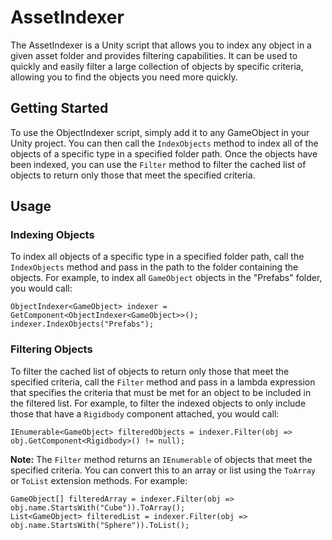 # AssetIndexer

The AssetIndexer is a Unity script that allows you to index any object in a given asset folder and provides filtering capabilities. It can be used to quickly and easily filter a large collection of objects by specific criteria, allowing you to find the objects you need more quickly.

## Getting Started

To use the ObjectIndexer script, simply add it to any GameObject in your Unity project. You can then call the `IndexObjects` method to index all of the objects of a specific type in a specified folder path. Once the objects have been indexed, you can use the `Filter` method to filter the cached list of objects to return only those that meet the specified criteria.

## Usage

### Indexing Objects

To index all objects of a specific type in a specified folder path, call the `IndexObjects` method and pass in the path to the folder containing the objects. For example, to index all `GameObject` objects in the "Prefabs" folder, you would call:

    ObjectIndexer<GameObject> indexer = GetComponent<ObjectIndexer<GameObject>>();
    indexer.IndexObjects("Prefabs");

### Filtering Objects

To filter the cached list of objects to return only those that meet the specified criteria, call the `Filter` method and pass in a lambda expression that specifies the criteria that must be met for an object to be included in the filtered list. For example, to filter the indexed objects to only include those that have a `Rigidbody` component attached, you would call:

    IEnumerable<GameObject> filteredObjects = indexer.Filter(obj => obj.GetComponent<Rigidbody>() != null);

**Note:** The `Filter` method returns an `IEnumerable` of objects that meet the specified criteria. You can convert this to an array or list using the `ToArray` or `ToList` extension methods. For example:

    GameObject[] filteredArray = indexer.Filter(obj => obj.name.StartsWith("Cube")).ToArray();
    List<GameObject> filteredList = indexer.Filter(obj => obj.name.StartsWith("Sphere")).ToList();

